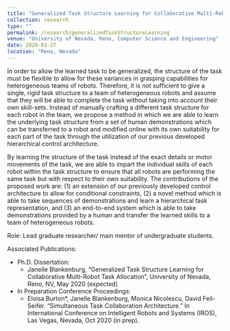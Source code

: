 ```yaml
---
title: "Generalized Task Structure Learning for Collaborative Multi-Robot Task Allocation"
collection: research
type: ""
permalink: /research/generalizedTaskStructureLearning
venue: "University of Nevada, Reno, Computer Science and Engineering"
date: 2020-03-27
location: "Reno, Nevada"
---
```


In order to allow the learned task to be generalized, the structure of the task must be flexible to allow for these variances in grasping capabilities for heterogeneous teams of robots. Therefore, it is not sufficient to give a single, rigid task structure to a team of heterogeneous robots and assume that they will be able to complete the task without taking into account their own skill-sets. Instead of manually crafting a different task structure for each robot in the team, we propose a method in which we are able to learn the underlying task structure from a set of human demonstrations which can be transferred to a robot and modified online with its own suitability for each part of the task through the utilization of our previous developed hierarchical control architecture.

By learning the structure of the task instead of the exact details or motor movements of the task, we are able to impart the individual skills of each robot within the task structure to ensure that all robots are performing the same task but with respect to their own suitability. The contributions of the proposed work are: (1) an extension of our previously developed control architecture to allow for conditional constraints, (2) a novel method which is able to take sequences of demonstrations and learn a hierarchical task representation, and (3) an end-to-end system which is able to take demonstrations provided by a human and transfer the learned skills to a team of heterogeneous robots.

Role: Lead graduate researcher/ main mentor of undergraduate students.

Associated Publications: 
* Ph.D. Dissertation:
	* Janelle Blankenburg, “Generalized Task Structure Learning for Collaborative Multi-Robot Task Allocation”, University of Nevada, Reno, NV, May 2020 (expected)
* In Preparation Conference Proceedings:
	* Eloisa Burton*, Janelle Blankenburg, Monica Nicolescu, David Feil-Seifer. “Simultaneous Task Collaboration Architecture.” In International Conference on Intelligent Robots and Systems (IROS), Las Vegas, Nevada, Oct 2020 (in prep).